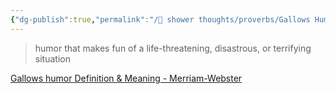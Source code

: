 ```yaml
---
{"dg-publish":true,"permalink":"/🚿 shower thoughts/proverbs/Gallows Humor/","created":"2024-03-30T13:18:44.706-05:00","updated":"2024-03-25T13:19:56.000-05:00"}
---
```


> humor that makes fun of a life-threatening, disastrous, or terrifying situation

[Gallows humor Definition & Meaning - Merriam-Webster](https://www.merriam-webster.com/dictionary/gallows%20humor)